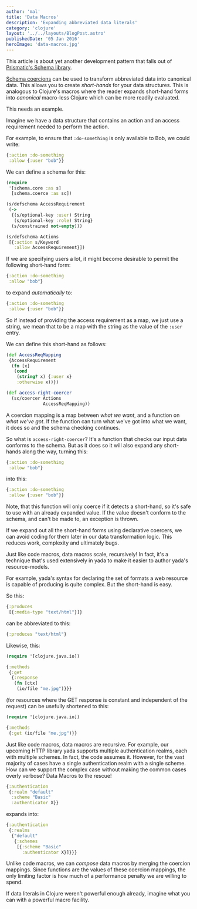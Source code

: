 ```yaml
---
author: 'mal'
title: 'Data Macros'
description: 'Expanding abbreviated data literals'
category: 'clojure'
layout: '../../layouts/BlogPost.astro'
publishedDate: '05 Jan 2016'
heroImage: 'data-macros.jpg'
---
```


This article is about yet another development pattern that falls out of
[Prismatic's Schema library](https://github.com/Prismatic/schema).

[Schema
coercions](https://github.com/Prismatic/schema#transformations-and-coercion)
can be used to transform abbreviated data into canonical data. This
allows you to create _short-hands_ for your data structures. This is
analogous to Clojure's macros where the reader expands short-hand forms
into _canonical_ macro-less Clojure which can be more readily evaluated.

This needs an example.

Imagine we have a data structure that contains an action and an access
requirement needed to perform the action.

For example, to ensure that `:do-something` is only available to Bob, we
could write:

```clojure
{:action :do-something
 :allow {:user "bob"}}
```

We can define a schema for this:

```clojure
(require
 '[schema.core :as s]
  [schema.coerce :as sc])

(s/defschema AccessRequirement
 (->
  {(s/optional-key :user) String
   (s/optional-key :role) String}
  (s/constrained not-empty)))

(s/defschema Actions
 [{:action s/Keyword
   :allow AccessRequirement}])
```

If we are specifying users a lot, it might become desirable to permit
the following short-hand form:

```clojure
{:action :do-something
 :allow "bob"}
```

to expand _automatically_ to:

```clojure
{:action :do-something
 :allow {:user "bob"}}
```

So if instead of providing the access requirement as a map, we just use
a string, we mean that to be a map with the string as the value of the
`:user` entry.

We can define this short-hand as follows:

```clojure
(def AccessReqMapping
 {AccessRequirement
  (fn [x]
   (cond
    (string? x) {:user x}
    :otherwise x))})

(def access-right-coercer
  (sc/coercer Actions
              AccessReqMapping))
```

A coercion mapping is a map between _what we want_, and a function on
_what we've got_. If the function can turn what we've got into what we
want, it does so and the schema checking continues.

So what is `access-right-coercer`? It's a function that checks our input
data conforms to the schema. But as it does so it will also expand any
short-hands along the way, turning this:

```clojure
{:action :do-something
 :allow "bob"}
```

into this:

```clojure
{:action :do-something
 :allow {:user "bob"}}
```

Note, that this function will only coerce if it detects a short-hand, so
it's safe to use with an already expanded value. If the value doesn't
conform to the schema, and can't be made to, an exception is thrown.

If we expand out all the short-hand forms using declarative coercers, we
can avoid coding for them later in our data transformation logic. This
reduces work, complexity and ultimately bugs.

Just like code macros, data macros scale, recursively! In fact, it's a
technique that's used extensively in yada to make it easier to author
yada's resource-models.

For example, yada's syntax for declaring the set of formats a web
resource is capable of producing is quite complex. But the short-hand is
easy.

So this:

```clojure
{:produces
 [{:media-type "text/html"}]}
```

can be abbreviated to this:

```clojure
{:produces "text/html"}
```

Likewise, this:

```clojure
(require '[clojure.java.io])

{:methods
 {:get
  {:response
   (fn [ctx]
    (io/file "me.jpg")}}}
```

(for resources where the GET response is constant and independent of the
request) can be usefully shortened to this:

```clojure
(require '[clojure.java.io])

{:methods
 {:get (io/file "me.jpg")}}
```

Just like code macros, data macros are recursive. For example, our
upcoming HTTP library yada supports multiple authentication realms, each
with multiple schemes. In fact, the code assumes it. However, for the
vast majority of cases have a single authentication realm with a single
scheme. How can we support the complex case without making the common
cases overly verbose? Data Macros to the rescue!

```clojure
{:authentication
 {:realm "default"
  :scheme "Basic"
  :authenticator X}}
```

expands into:

```clojure
{:authentication
 {:realms
  {"default"
   {:schemes
    [{:scheme "Basic"
      :authenticator X}]}}}
```

Unlike code macros, we can _compose_ data macros by merging the coercion
mappings. Since functions are the values of these coercion mappings, the
only limiting factor is how much of a performance penalty we are willing
to spend.

If data literals in Clojure weren't powerful enough already, imagine
what you can with a powerful macro facility.
